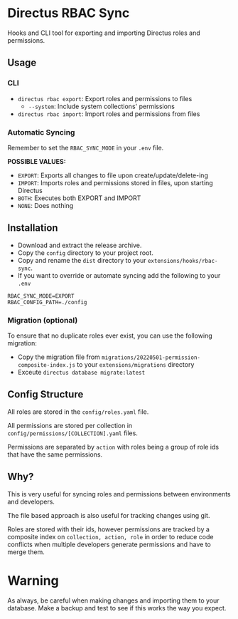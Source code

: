 # Directus RBAC Sync
Hooks and CLI tool for exporting and importing Directus roles and permissions.

## Usage

### CLI

 - `directus rbac export`: Export roles and permissions to files
   - `--system`: Include system collections' permissions
 - `directus rbac import`: Import roles and permissions from files

### Automatic Syncing

Remember to set the `RBAC_SYNC_MODE`  in your `.env` file.

**POSSIBLE VALUES:**
 - `EXPORT`: Exports all changes to file upon create/update/delete-ing
 - `IMPORT`: Imports roles and permissions stored in files, upon starting Directus
 - `BOTH`: Executes both EXPORT and IMPORT
 - `NONE`: Does nothing


## Installation

- Download and extract the release archive.
- Copy the `config` directory to your project root.
- Copy and rename the `dist` directory to your `extensions/hooks/rbac-sync`.
- If you want to override or automate syncing add the following to your `.env`
```
RBAC_SYNC_MODE=EXPORT
RBAC_CONFIG_PATH=./config
```

### Migration (optional)

To ensure that no duplicate roles ever exist, you can use the following migration:
- Copy the migration file from `migrations/20220501-permission-composite-index.js` to your `extensions/migrations` directory
- Exceute `directus database migrate:latest`


## Config Structure

All roles are stored in the `config/roles.yaml` file.

All permissions are stored per collection in `config/permissions/[COLLECTION].yaml` files.

Permissions are separated by `action` with roles being a group of role ids that have the same permissions.

## Why?

This is very useful for syncing roles and permissions between environments and developers.

The file based approach is also useful for tracking changes using git.

Roles are stored with their ids, however permissions are tracked by a composite index on `collection, action, role` in order to reduce code conflicts when multiple developers generate permissions and have to merge them.


# Warning

As always, be careful when making changes and importing them to your database. Make a backup and test to see if this works the way you expect.
